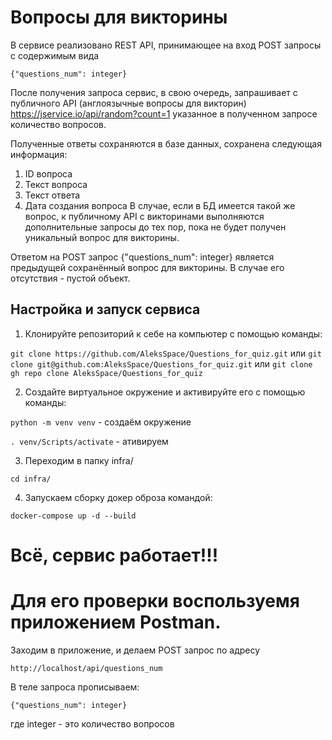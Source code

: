 # Вопросы для викторины

В сервисе реализовано REST API, принимающее на вход POST запросы с содержимым вида 
```
{"questions_num": integer}
```
После получения запроса сервис, в свою очередь, запрашивает с публичного API (англоязычные вопросы для викторин) https://jservice.io/api/random?count=1 указанное в полученном запросе количество вопросов.

Полученные ответы сохраняются в базе данных, сохранена следующая информация: 
1. ID вопроса
2. Текст вопроса
3. Текст ответа
4. Дата создания вопроса
В случае, если в БД имеется такой же вопрос, к публичному API с викторинами выполняются дополнительные запросы до тех пор, пока не будет получен уникальный вопрос для викторины.

Ответом на POST запрос {"questions_num": integer} является предыдущей сохранённый вопрос для викторины. В случае его отсутствия - пустой объект.

## Настройка и запуск сервиса

1. Клонируйте репозиторий к себе на компьютер с помощью команды:

```git clone https://github.com/AleksSpace/Questions_for_quiz.git```
или
```git clone git@github.com:AleksSpace/Questions_for_quiz.git```
или
```git clone gh repo clone AleksSpace/Questions_for_quiz```

2. Создайте виртуальное окружение и активируйте его с помощью команды:

```python -m venv venv``` - создаём окружение

```. venv/Scripts/activate``` - ативируем

3. Переходим в папку infra/

```cd infra/```

4. Запускаем сборку докер оброза командой:

```docker-compose up -d --build```

# Всё, сервис работает!!!

# Для его проверки воспользуемя приложением Postman.

Заходим в приложение, и делаем POST запрос по адресу

```http://localhost/api/questions_num```

В теле запроса прописываем:

```
{"questions_num": integer}
```
где integer - это количество вопросов

